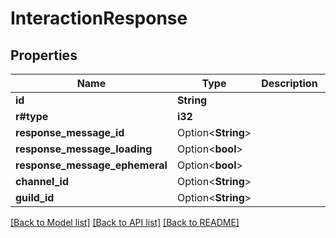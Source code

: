 # InteractionResponse

## Properties

Name | Type | Description | Notes
------------ | ------------- | ------------- | -------------
**id** | **String** |  | 
**r#type** | **i32** |  | 
**response_message_id** | Option<**String**> |  | [optional]
**response_message_loading** | Option<**bool**> |  | [optional]
**response_message_ephemeral** | Option<**bool**> |  | [optional]
**channel_id** | Option<**String**> |  | [optional]
**guild_id** | Option<**String**> |  | [optional]

[[Back to Model list]](../README.md#documentation-for-models) [[Back to API list]](../README.md#documentation-for-api-endpoints) [[Back to README]](../README.md)


